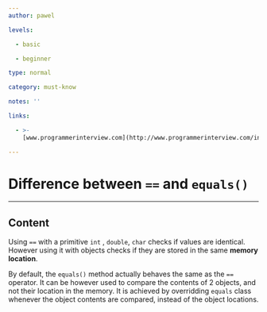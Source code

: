 ```yaml
---
author: pawel

levels:

  - basic

  - beginner

type: normal

category: must-know

notes: ''

links:

  - >-
    [www.programmerinterview.com](http://www.programmerinterview.com/index.php/java-questions/java-whats-the-difference-between-equals-and/){website}

---
```

# Difference between `==` and `equals()`

---
## Content

Using `==` with a primitive `int` , `double`, `char` checks if values are identical. However using it with objects checks if they are stored in the same **memory location**.

By default, the `equals()` method actually behaves the same as the `==` operator. It can be however used to compare the contents of 2 objects, and not their location in the memory. It is achieved by overridding `equals` class whenever the object contents are compared, instead of the object locations.